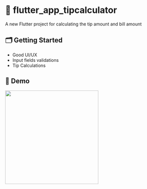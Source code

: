 # 🎯 flutter_app_tipcalculator

A new Flutter project for calculating the tip amount and bill amount

## 🗂 Getting Started

- Good UI/UX
- Input fields validations
- Tip Calculations


## 📱 Demo
<img src="https://github.com/Insha-Siddiquii/flutter_app_tipcalculator/blob/master/video/video.gif" width ="300"> 